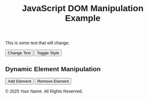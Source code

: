 <!DOCTYPE html>
<html lang="en">
<head>
    <meta charset="UTF-8">
    <meta name="viewport" content="width=device-width, initial-scale=1.0">
    <title>JavaScript and DOM Manipulation</title>
    <link rel="stylesheet" href="styles.css">
    <script src="script.js" defer></script>
    <style>
        body {
            font-family: Arial, sans-serif;
            margin: 20px;
        }
        .dynamic-style {
            color: blue;
            font-weight: bold;
        }
        .added-element {
            background: #f4f4f4;
            padding: 10px;
            margin: 5px 0;
        }
    </style>
</head>
<body>
    <header>
        <h1>JavaScript DOM Manipulation Example</h1>
    </header>
    <main>
        <section>
            <p id="text">This is some text that will change.</p>
            <button id="changeTextBtn">Change Text</button>
            <button id="toggleStyleBtn">Toggle Style</button>
        </section>
        <section>
            <h2>Dynamic Element Manipulation</h2>
            <button id="addElementBtn">Add Element</button>
            <button id="removeElementBtn">Remove Element</button>
            <div id="elementContainer"></div>
        </section>
    </main>
    <footer>
        <p>&copy; 2025 Your Name. All Rights Reserved.</p>
    </footer>
</body>
</html>
